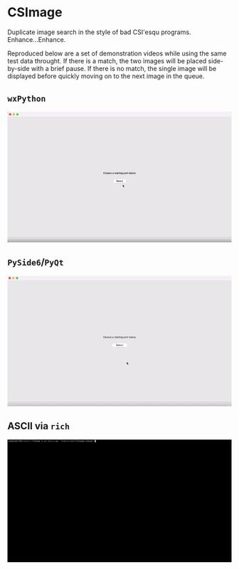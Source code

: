 # CSImage
Duplicate image search in the style of bad CSI'esqu programs. Enhance...Enhance.

Reproduced below are a set of demonstration videos while using the same test data throught. If there is a match, the two images will be placed side-by-side with a brief pause. If there is no match, the single image will be displayed before quickly moving on to the next image in the queue.


## `wxPython`

![](https://github.com/PyWoody/CSImage/blob/master/CSImage/recordings/wx_python.webp)

## `PySide6`/`PyQt`

![](https://github.com/PyWoody/CSImage/blob/master/CSImage/recordings/PySide6_PyQt.webp)


## ASCII via `rich`

![](https://github.com/PyWoody/CSImage/blob/master/CSImage/recordings/ascii_rich.webp)
